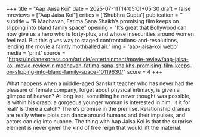 +++
title = "Aap Jaisa Koi"
date = 2025-07-11T14:05:01+05:30
draft = false
mreviews = ["Aap Jaisa Koi"]
critics = ['Shubhra Gupta']
publication = ''
subtitle = "R Madhavan, Fatima Sana Shaikh’s promising film keeps on slipping into bland family space"
opening = "It’s great that Bollywood can now give us a hero who is forty-plus, and whose insecurities around women feel real. But this gives way to staged confrontations-and-resolutions, lending the movie a faintly mothballed air."
img = 'aap-jaisa-koi.webp'
media = 'print'
source = "https://indianexpress.com/article/entertainment/movie-review/aap-jaisa-koi-movie-review-r-madhavan-fatima-sana-shaikhs-promising-film-keeps-on-slipping-into-bland-family-space-10119630/"
score = 4
+++

What happens when a middle-aged Sanskrit teacher who has never had the pleasure of female company, forget about physical intimacy, is given a glimpse of heaven? At long last, something he never thought was possible, is within his grasp: a gorgeous younger woman is interested in him. Is it for real? Is there a catch? There’s promise in the premise. Relationship dramas are really where plots can dance around humans and their impulses, and actors can dig into nuance. The thing with Aap Jaisa Koi is that the surprise element is never given the kind of free reign that would lift the material.
